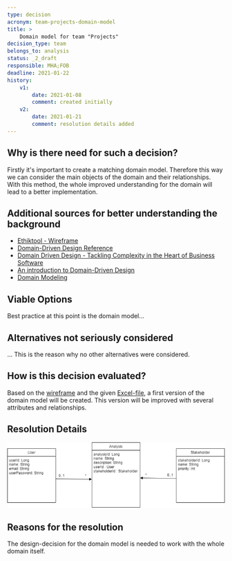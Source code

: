 ```yaml
---
type: decision
acronym: team-projects-domain-model
title: >
    Domain model for team "Projects"  
decision_type: team
belongs_to: analysis
status: _2_draft
responsible: MHA;FOB
deadline: 2021-01-22
history:
    v1:
        date: 2021-01-08
        comment: created initially
    v2:
        date: 2021-01-21
        comment: resolution details added
---
```


## Why is there need for such a decision?

Firstly it's important to create a matching domain model. Therefore this way we can consider the main objects of the domain and their relationships. With this method, the whole improved understanding for the domain will lead to a better implementation. 

## Additional sources for better understanding the background

- [Ethiktool - Wireframe](https://lsw4em.axshare.com/prototype/login/lsw4em#id=wvfe6y&p=website)
- [Domain-Driven Design	Reference](https://www.domainlanguage.com/wp-content/uploads/2016/05/DDD_Reference_2015-03.pdf)
- [Domain Driven Design - Tackling Complexity in the Heart of Business Software](http://citeseerx.ist.psu.edu/viewdoc/download?doi=10.1.1.13.326&rep=rep1&type=pdf)
- [An introduction to Domain-Driven Design](https://medium.com/inato/an-introduction-to-domain-driven-design-386754392465)
- [Domain Modeling](http://www.cs.sjsu.edu/~pearce/modules/lectures/ooa/analysis/DomainModeling.htm)

## Viable Options

Best practice at this point is the domain model…

## Alternatives not seriously considered

… This is the reason why no other alternatives were considered.

## How is this decision evaluated?

Based on the [wireframe]( https://lsw4em.axshare.com/prototype/login/lsw4em#id=wvfe6y&p=website) and the given [Excel-file](https://github.com/Archi-Lab/elsi-by-design-excel/), a first version of the domain model will be created. This version will be improved with several attributes and relationships.

## Resolution Details

![Domain Model - Projects](../assets/Domain_Model_Analysis.png)

## Reasons for the resolution

The design-decision for the domain model is needed to work with the whole domain itself.
